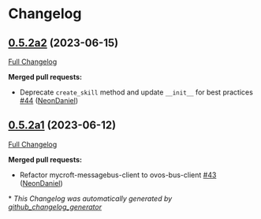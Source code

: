 # Changelog

## [0.5.2a2](https://github.com/NeonGeckoCom/skill-speed_test/tree/0.5.2a2) (2023-06-15)

[Full Changelog](https://github.com/NeonGeckoCom/skill-speed_test/compare/0.5.2a1...0.5.2a2)

**Merged pull requests:**

- Deprecate `create_skill` method and update `__init__` for best practices [\#44](https://github.com/NeonGeckoCom/skill-speed_test/pull/44) ([NeonDaniel](https://github.com/NeonDaniel))

## [0.5.2a1](https://github.com/NeonGeckoCom/skill-speed_test/tree/0.5.2a1) (2023-06-12)

[Full Changelog](https://github.com/NeonGeckoCom/skill-speed_test/compare/0.5.1...0.5.2a1)

**Merged pull requests:**

- Refactor mycroft-messagebus-client to ovos-bus-client [\#43](https://github.com/NeonGeckoCom/skill-speed_test/pull/43) ([NeonDaniel](https://github.com/NeonDaniel))



\* *This Changelog was automatically generated by [github_changelog_generator](https://github.com/github-changelog-generator/github-changelog-generator)*
